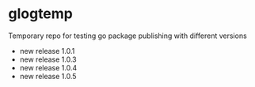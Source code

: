# glogtemp
Temporary repo for testing go package publishing with different versions
- new release 1.0.1
- new release 1.0.3
- new release 1.0.4
- new release 1.0.5
